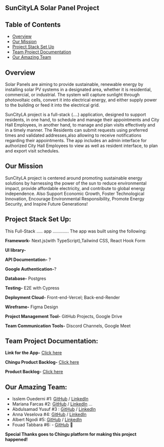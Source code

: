 ## SunCityLA Solar Panel Project
## Table of Contents

* [Overview](#overview)
* [Our Mission](#Our-Mission)
* [Project Stack Set Up](#Project-Stack-Set-Up)
* [Team Project Documentation](#Team-Project-Documentation)
* [ Our Amazing Team](#Our-Amazing-Team)

## Overview
Solar Panels are aiming to provide sustainable, renewable energy by installing solar PV systems in a designated area, whether it is residential, commercial, or industrial. The system will capture sunlight through photovoltaic cells, convert it into electrical energy, and either supply power to the building or feed it into the electrical grid.

SunCityLA project is a full-stack (....) application, designed to support residents, in one hand, to schedule and manage their appointments and City Hall Employees, in another hand, to manage and plan visits effectively and in a timely manner. The  Residents can submit requests using preferred times and validated addresses,also allowing to receive notifications regarding their appointments. 
The app includes an admin interface for authorized City Hall Employees to view as well as resident interface, to plan and export visit schedules.

## Our Mission 
SunCityLA project is centered around promoting sustainable energy solutions by harnessing the power of the sun to reduce environmental impact, provide affordable electricity, and contribute to global energy independence. Also Support Economic Growth, Foster Technological Innovation, Encourage Environmental Responsibility, Promote Energy Security, and Inspire Future Generations! 

## Project Stack Set Up:
This Full-Stack ..... app .............
The app was built using the following:

**Framework-** Next.js(with TypeScript),Tailwind CSS, React Hook Form

**UI library-**

**API Documentation-** ?

**Google Authentication-**?

**Database-** Postgres

**Testing-** E2E with Cypress
 
**Deployment Cloud-** Front-end-Vercel; Back-end-Render

**Wireframe-** Figma Design

**Project Management Tool-** GitHub Projects, Google Drive

**Team Communication Tools-** Discord Channels, Google Meet


## Team Project Documentation:

**Link for the App-** [Click here](https://[github.com/orgs/chingu-voyages/projects/277/views/1](https://v52-tier3-team-35-v8ru.vercel.app/))

**Chingu Product Backlog-** [Click here](https://github.com/orgs/chingu-voyages/projects/277/views/1)

**Product Backlog-** [Click here](https://docs.google.com/document/d/1KYfGvCHYQ9AB2acP4Q80EEOivD5hVsxkwRixL91ZFto/edit?tab=t.0)
           

## Our Amazing Team:

- Isslem Ouederni #1: [GitHub](https://github.com/EslemOuederni) / [LinkedIn](https://www.linkedin.com/in/isslem-ouederni-858a13182/)
- Mariana Farcas #2: [GitHub](https://github.com/MarianaFarcas) / [LinkedIn](https://linkedin.com/in/mariana-f-6592661b5) ...
- Abdulsamad Yusuf #3 : [GitHub](https://github.com/samad13) / [LinkedIn](www.linkedin.com/in/abdulsamad-yusuf-ba0064178)
- Anna Veselova #4: [GitHub](https://github.com/AnyaVeselova) / [LinkedIn](https://www.linkedin.com/in/anna-veselova-3640752a0/)
- Albert Ngodi #5: [GitHub](https://github.com/ngodi) / [LinkedIn](https://linkedin.com/in/albertngodi)
- Fouad Tabbara #6: - [GitHub](https://github.com/fmtabbara) 🥷

**Special Thanks goes to Chingu platform for making this project happened!**
